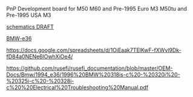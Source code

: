 PnP Development board for M50
M60 and Pre-1995 Euro M3
M50tu and Pre-1995 USA M3

[schematics DRAFT](Hardware/Hellen/hellen88bmw-a-schematic.pdf)

[BMW-e36](BMW-e36)

https://docs.google.com/spreadsheets/d/1OiEaak7TElKwF-fXWvl9Dk-fD84a0NENe6lOwhXiOe4/

https://github.com/rusefi/rusefi_documentation/blob/master/OEM-Docs/Bmw/1994_e36/1996%20BMW%20318is-c%20-%20320i%20-%20325i-c%20-%20328i-c%20%20Electrical%20Troubleshooting%20Manual.pdf